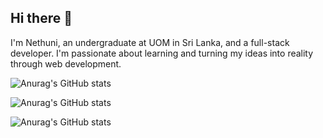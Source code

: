 ## Hi there 👋

I'm Nethuni, an undergraduate at UOM in Sri Lanka, and a full-stack developer. I'm passionate about learning and turning my ideas into reality through web development.

![Anurag's GitHub stats](https://github-readme-stats.vercel.app/api?username=nethunirajapakse&show_icons=true)

![Anurag's GitHub stats](https://github-readme-stats.vercel.app/api?username=nethunirajapakse&show=reviews,discussions_started,discussions_answered,prs_merged,prs_merged_percentage) 

![Anurag's GitHub stats](https://github-readme-stats.vercel.app/api?username=nethunirajapakse&show_icons=true)
